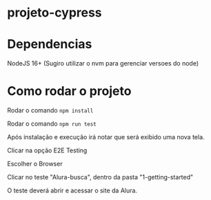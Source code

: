 # projeto-cypress

# Dependencias
NodeJS 16+ (Sugiro utilizar o nvm para gerenciar versoes do node)


# Como rodar o projeto

Rodar o comando ```npm install```

Rodar o comando ```npm run test```

Após instalação e execução irá notar que será exibido uma nova tela.

Clicar na opção E2E Testing 

Escolher o Browser 

Clicar no teste "Alura-busca", dentro da pasta "1-getting-started"

O teste deverá abrir e acessar o site da Alura.
